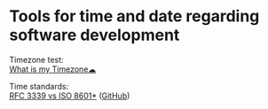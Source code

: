 
# Tools for time and date regarding software development

Timezone test:  
[What is my Timezone☁](https://webbrowsertools.com/timezone/)

Time standards:  
[RFC 3339 vs ISO 8601*](https://ijmacd.github.io/rfc3339-iso8601/) ([GitHub](https://github.com/IJMacD/rfc3339-iso8601))
